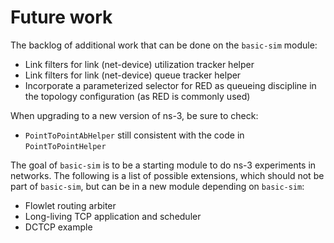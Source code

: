 # Future work

The backlog of additional work that can be done on the `basic-sim` module:

* Link filters for link (net-device) utilization tracker helper
* Link filters for link (net-device) queue tracker helper
* Incorporate a parameterized selector for RED as queueing discipline
  in the topology configuration (as RED is commonly used)

When upgrading to a new version of ns-3, be sure to check:

* `PointToPointAbHelper` still consistent with the code in `PointToPointHelper`

The goal of `basic-sim` is to be a starting module to do ns-3 experiments in
networks. The following is a list of possible extensions, which should not be
part of `basic-sim`, but can be in a new module depending on `basic-sim`:

* Flowlet routing arbiter
* Long-living TCP application and scheduler
* DCTCP example
